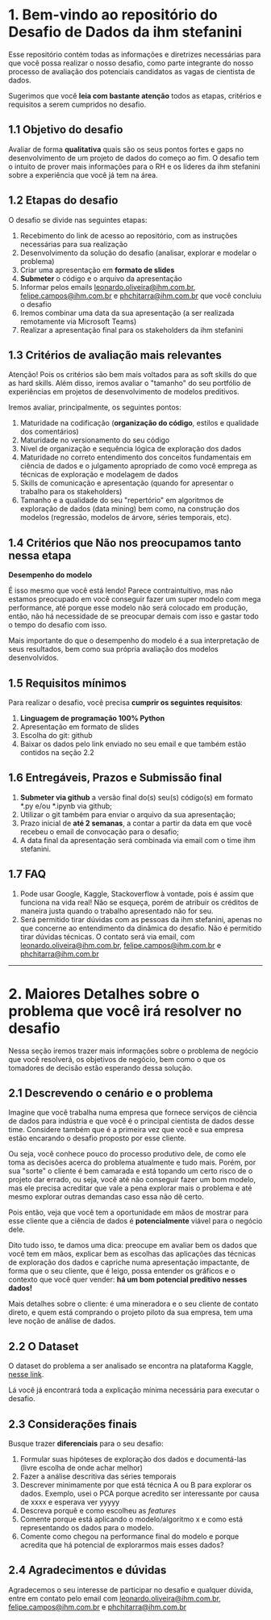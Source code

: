 # 1. Bem-vindo ao repositório do Desafio de Dados da ihm stefanini

Esse repositório contém todas as informações e diretrizes necessárias para que você possa realizar o nosso desafio, como parte integrante do nosso processo de avaliação dos potenciais candidatos as vagas de cientista de dados.

Sugerimos que você **leia com bastante atenção** todos as etapas, critérios e requisitos a serem cumpridos no desafio.

## 1.1 Objetivo do desafio

Avaliar de forma **qualitativa** quais são os seus pontos fortes e gaps no desenvolvimento de um projeto de dados do começo ao fim.
O desafio tem o intuito de prover mais informações para o RH e os líderes da ihm stefanini sobre a experiência que você já tem na área.

## 1.2 Etapas do desafio

O desafio se divide nas seguintes etapas:

1. Recebimento do link de acesso ao repositório, com as instruções necessárias para sua realização
2. Desenvolvimento da solução do desafio (analisar, explorar e modelar o problema)
3. Criar uma apresentação em **formato de slides**
4. **Submeter** o código e o arquivo da apresentação
5. Informar pelos emails leonardo.oliveira@ihm.com.br, felipe.campos@ihm.com.br e phchitarra@ihm.com.br que você concluiu o desafio
6. Iremos combinar uma data da sua apresentação (a ser realizada remotamente via Microsoft Teams)
7. Realizar a apresentação final para os stakeholders da ihm stefanini
 
## 1.3 Critérios de avaliação mais relevantes

Atenção! Pois os critérios são bem mais voltados para as soft skills do que as hard skills. Além disso, iremos avaliar o "tamanho" do seu portfólio de experiências em projetos de desenvolvimento de modelos preditivos.

Iremos avaliar, principalmente, os seguintes pontos:

1. Maturidade na codificação (**organização do código**, estilos e qualidade dos comentários)
2. Maturidade no versionamento do seu código
3. Nível de organização e sequência lógica de exploração dos dados
4. Maturidade no correto entendimento dos conceitos fundamentais em ciência de dados e o julgamento apropriado de como você emprega as técnicas de exploração e modelagem de dados
5. Skills de comunicação e apresentação (quando for apresentar o trabalho para os stakeholders)
6. Tamanho e a qualidade do seu "repertório" em algoritmos de exploração de dados (data mining) bem como, na construção dos modelos (regressão, modelos de árvore, séries temporais, etc).

## 1.4 Critérios que **Não nos preocupamos tanto** nessa etapa

**Desempenho do modelo** 

É isso mesmo que você está lendo! Parece contraintuitivo, mas não estamos preocupado em você conseguir fazer um super modelo com mega performance, até porque esse modelo não será colocado em produção, então, não há necessidade de se preocupar demais com isso e gastar todo o tempo do desafio com isso.

Mais importante do que o desempenho do modelo é a sua interpretação de seus resultados, bem como sua própria avaliação dos modelos desenvolvidos.

## 1.5 Requisitos mínimos

Para realizar o desafio, você precisa **cumprir os seguintes requisitos**:

1. **Linguagem de programação 100% Python**
2. Apresentação em formato de slides
3. Escolha do git: github
4. Baixar os dados pelo link enviado no seu email e que também estão contidos na seção 2.2

## 1.6 Entregáveis, Prazos e Submissão final

1. **Submeter via github** a versão final do(s) seu(s) código(s) em formato *.py e/ou *.ipynb via github;
2. Utilizar o git também para enviar o arquivo da sua apresentação;
3. Prazo inicial de **até 2 semanas**, a contar a partir da data em que você recebeu o email de convocação para o desafio;
4. A data final da apresentação será combinada via email com o time ihm stefanini.

## 1.7 FAQ

1. Pode usar Google, Kaggle, Stackoverflow à vontade, pois é assim que funciona na vida real! Não se esqueça, porém de atribuir os créditos de maneira justa quando o trabalho apresentado não for seu.
2. Será permitido tirar dúvidas com as pessoas da ihm stefanini, apenas no que concerne ao entendimento da dinâmica do desafio. Não é permitido tirar dúvidas técnicas. O contato será via email, com leonardo.oliveira@ihm.com.br, felipe.campos@ihm.com.br e phchitarra@ihm.com.br

---

# 2. Maiores Detalhes sobre o problema que você irá resolver no desafio

Nessa seção iremos trazer mais informações sobre o problema de negócio que você resolverá, os objetivos de negócio, bem como o que os tomadores de decisão estão esperando dessa solução.

## 2.1 Descrevendo o cenário e o problema

Imagine que você trabalha numa empresa que fornece serviços de ciência de dados para indústria e que você é o principal cientista de dados desse time. Considere também que é a primeira vez que você e sua empresa estão encarando o desafio proposto por esse cliente. 

Ou seja, você conhece pouco do processo produtivo dele, de como ele toma as decisões acerca do problema atualmente e tudo mais. Porém, por sua "sorte" o cliente é bem camarada e está topando um certo risco de o projeto dar errado, ou seja, você até não conseguir fazer um bom modelo, mas ele precisa acreditar que vale a pena explorar mais o problema e até mesmo explorar outras demandas caso essa não dê certo.

Pois então, veja que você tem a oportunidade em mãos de mostrar para esse cliente que a ciência de dados é **potencialmente** viável para o negócio dele.

Dito tudo isso, te damos uma dica: preocupe em avaliar bem os dados que você tem em mãos, explicar bem as escolhas das aplicações das técnicas de exploração dos dados e capriche numa apresentação impactante, de forma que o seu cliente, que é leigo, possa entender os gráficos e o contexto que você quer vender: **há um bom potencial preditivo nesses dados!**

Mais detalhes sobre o cliente: é uma mineradora e o seu cliente de contato direto, e quem está comprando o projeto piloto da sua empresa, tem uma leve noção de análise de dados.

## 2.2 O Dataset

O dataset do problema a ser analisado se encontra na plataforma Kaggle, [nesse link](https://www.kaggle.com/edumagalhaes/quality-prediction-in-a-mining-process).

Lá você já encontrará toda a explicação mínima necessária para executar o desafio.

## 2.3 Considerações finais

Busque trazer **diferenciais** para o seu desafio:

1. Formular suas hipóteses de exploração dos dados e documentá-las (livre escolha de onde achar melhor)
2. Fazer a análise descritiva das séries temporais
3. Descrever minimamente por que está técnica A ou B para explorar os dados. Exemplo, usei o PCA porque acredito ser interessante por causa de xxxx e esperava ver yyyyy
4. Descreva porquê e como escolheu as *features*
5. Comente porque está aplicando o modelo/algoritmo x e como está representando os dados para o modelo.
6. Comente como chegou na performance final do modelo e porque acredita que há potencial de explorarmos mais esses dados? 

## 2.4 Agradecimentos e dúvidas

Agradecemos o seu interesse de participar no desafio e qualquer dúvida, entre em contato pelo email com leonardo.oliveira@ihm.com.br, felipe.campos@ihm.com.br e phchitarra@ihm.com.br
